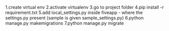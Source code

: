 1.create virtual env
2.activate virtualenv
3.go to project folder
4.pip install -r requirement.txt
5.add local_settings.py inside fiveapp - where the settings.py present (sample is given sample_settings.py)
6.python manage.py makemigrations
7.python manage.py migrate